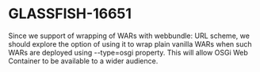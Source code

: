 GLASSFISH-16651
===============

Since we support of wrapping of WARs with webbundle: URL scheme, we should explore the option of using it to wrap plain vanilla WARs when such WARs are deployed using --type=osgi property. This will allow OSGi Web Container to be available to a wider audience.